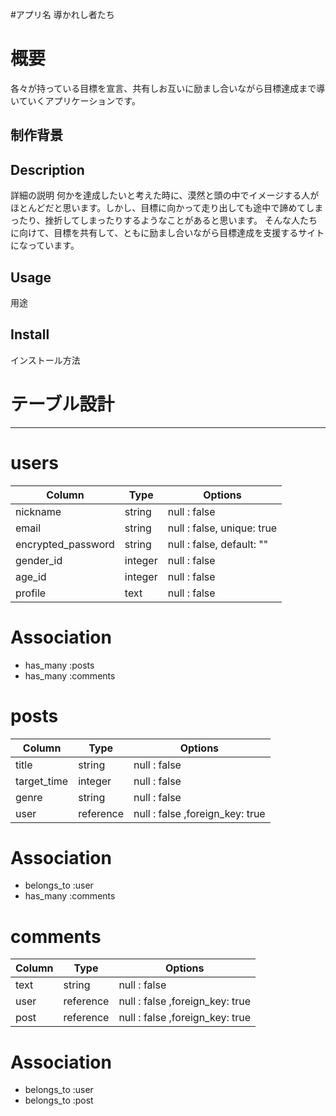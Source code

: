 #アプリ名
導かれし者たち

# 概要
各々が持っている目標を宣言、共有しお互いに励まし合いながら目標達成まで導いていくアプリケーションです。

## 制作背景

## Description
詳細の説明
何かを達成したいと考えた時に、漠然と頭の中でイメージする人がほとんどだと思います。しかし、目標に向かって走り出しても途中で諦めてしまったり、挫折してしまったりするようなことがあると思います。
そんな人たちに向けて、目標を共有して、ともに励まし合いながら目標達成を支援するサイトになっています。

## Usage
用途

## Install
インストール方法



# テーブル設計
-----
# users

| Column             | Type      | Options                         |
| ------------------ | --------- | ------------------------------- |
| nickname           | string    | null : false                    |
| email              | string    | null : false, unique: true      |
| encrypted_password | string    | null : false, default: ""       |
| gender_id          | integer   | null : false                    |
| age_id             | integer   | null : false                    |
| profile            | text      | null : false                    |

# Association
- has_many :posts
- has_many :comments

# posts
| Column             | Type      | Options                         |
| ------------------ | --------- | ------------------------------- |
| title              | string    | null : false                    |
| target_time        | integer   | null : false                    |
| genre              | string    | null : false                    |
| user               | reference | null : false ,foreign_key: true |

# Association
- belongs_to :user
- has_many :comments

# comments
| Column             | Type      | Options                         |
| ------------------ | --------- | ------------------------------- |
| text               | string    | null : false                    |
| user               | reference | null : false ,foreign_key: true |
| post               | reference | null : false ,foreign_key: true |

# Association
- belongs_to :user
- belongs_to :post

